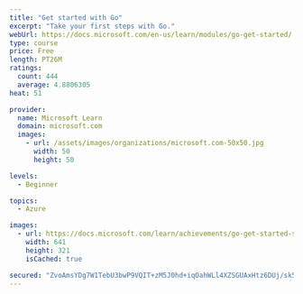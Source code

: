 ```yaml
---
title: "Get started with Go"
excerpt: "Take your first steps with Go."
webUrl: https://docs.microsoft.com/en-us/learn/modules/go-get-started/
type: course
price: Free
length: PT26M
ratings:
  count: 444
  average: 4.8806305
heat: 51

provider:
  name: Microsoft Learn
  domain: microsoft.com
  images:
    - url: /assets/images/organizations/microsoft.com-50x50.jpg
      width: 50
      height: 50

levels:
  - Beginner

topics:
  - Azure

images:
  - url: https://docs.microsoft.com/learn/achievements/go-get-started-social.png
    width: 641
    height: 321
    isCached: true

secured: "ZvoAmsYDg7W1TebU3bwP9VQIT+zM5J0hd+iqOahWLl4XZSGUAxHtz6DUj/sk5Mi0rv6ZaM6MaIC4cIOszFRVcWQSH7YmXl4DizS4tzqMXHFh+sMxjtB00Wn0H5xTLQHK8MMQz/FH/gBt41rim4wZ5F4n9Rj2CrbglAEQcXUHT98dsXHo3o31xS6LvumJz6lIiXh2DPSDlyfxNU9239OaFyasObDvhCShlj7v/y62vRgNtKVewazuseIduK6V9YPEjTEKPb1KeBRkYb9mLNxPa+PSMqd3T5PM3EQewo2O0L2jOJzox5OhVBw9WyOe+uPFDudgryPhJn+K5EY8sXzoUZDSPSw/30eY0gxFYOQj0zegzHIxkqwtKGzTUxKUE+JyPpabW0dzwuPc/5bxYxji+l7JNrlfpvCiCGy8OL9KU9U=;uHzDECQyH7oAGl/f6R3C/Q=="
---
```



